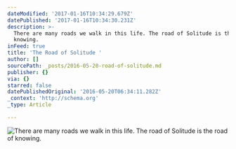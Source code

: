 ```yaml
---
dateModified: '2017-01-16T10:34:29.679Z'
datePublished: '2017-01-16T10:34:30.231Z'
description: >-
  There are many roads we walk in this life. The road of Solitude is the road of
  knowing.
inFeed: true
title: 'The Road of Solitude '
author: []
sourcePath: _posts/2016-05-20-road-of-solitude.md
publisher: {}
via: {}
starred: false
datePublishedOriginal: '2016-05-20T06:34:11.282Z'
_context: 'http://schema.org'
_type: Article

---
```

![There are many roads we walk in this life. The road of Solitude is the road of knowing.](https://s3-us-west-2.amazonaws.com/the-grid-img/p/861ab8fe552d1d1920813d835bd33f0ebcb40ab1.jpg)